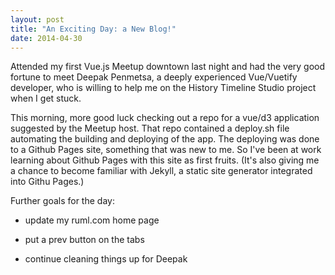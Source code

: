 ```yaml
---
layout: post
title: "An Exciting Day: a New Blog!"
date: 2014-04-30
---
```


Attended my first Vue.js Meetup downtown last night and had the very good
fortune to meet Deepak Penmetsa, a deeply experienced Vue/Vuetify developer,
who is willing to help me on the History Timeline Studio project when I get
stuck.

This morning, more good luck checking out a repo for a vue/d3 application
suggested by the Meetup host.  That repo contained a deploy.sh file automating
the building and deploying of the app.  The deploying was done to a Github Pages
site, something that was new to me.  So I've been at work learning about Github
Pages with this site as first fruits. (It's also giving me a chance to become
familiar with Jekyll, a static site generator integrated into Githu Pages.)

Further goals for the day:

- update my ruml.com home page

- put a prev button on the tabs

- continue cleaning things up for Deepak

